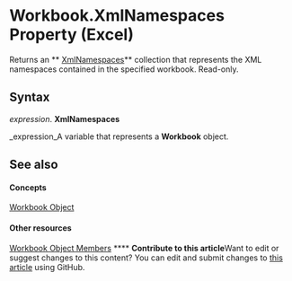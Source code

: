 
# Workbook.XmlNamespaces Property (Excel)

Returns an  ** [XmlNamespaces](430f6773-2be5-8312-cd67-afb703ab0782.md)** collection that represents the XML namespaces contained in the specified workbook. Read-only.


## Syntax

 _expression_. **XmlNamespaces**

 _expression_A variable that represents a  **Workbook** object.


## See also


#### Concepts


 [Workbook Object](8c00aa60-c974-eed3-0812-3c9625eb0d4c.md)
#### Other resources


 [Workbook Object Members](dce102a3-25de-3ff4-2ce5-bc56e08baca7.md)
****   **Contribute to this article**Want to edit or suggest changes to this content? You can edit and submit changes to  [this article](https://github.com/jhershey00/VBA_Excel_Test/OpenXMLCon/articles/b93aba02-f831-6321-1c0d-2a30d417e57f.md) using GitHub.

